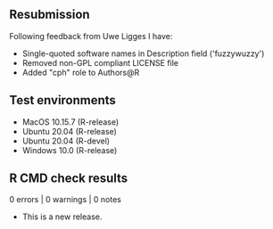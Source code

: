 ## Resubmission

Following feedback from Uwe Ligges I have:

* Single-quoted software names in Description field ('fuzzywuzzy')
* Removed non-GPL compliant LICENSE file
* Added "cph" role to Authors@R


## Test environments

* MacOS 10.15.7 (R-release)
* Ubuntu 20.04  (R-release) 
* Ubuntu 20.04  (R-devel)
* Windows 10.0  (R-release)


## R CMD check results

0 errors | 0 warnings | 0 notes

* This is a new release.
